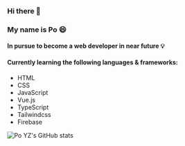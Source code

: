 ### Hi there 👋
### My name is Po :smile:
#### In pursue to become a web developer in near future :bulb:
#### Currently learning the following languages & frameworks:
- HTML
- CSS
- JavaScript
- Vue.js
- TypeScript
- Tailwindcss
- Firebase

![Po YZ's GitHub stats](https://github-readme-stats.vercel.app/api?username=eazypau&theme=prussian&show_icons=true)

